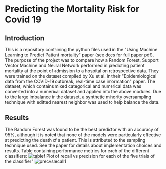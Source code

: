 # Predicting the Mortality Risk for Covid 19
## Introduction
This is a repository containing the python files used in the "Using Machine Learning to Predict Patient mortality" paper (see docs for full paper pdf). The purpose of the project was to compare how a Random Forest, Support Vector Machine and Neural Network performed in predicting patient mortality at the point of admission to a hospital on retrospective data. They were trained on the dataset compiled by Xu et al. in their "Epidemiological data from the COVID-19 outbreak, real-time case information" paper. The dataset, which contains mixed categorical and numerical data was converted into a numerical dataset and applied into the above modules. Due to the large imbalance in the dataset, a synthetic minority oversampling technique with editted nearest neighbor was used to help balance the data.
## Results
The Random Forest was found to be the best predictor with an accuracy of 95%, although it is noted that none of the models were particularly effective at predicting the death of a patient. This is attributed to the sampling technique used. See the paper for details about implementation choices and results.
Table containing performance metrics for each of the different classifiers:
![tablef](https://user-images.githubusercontent.com/71287923/120115746-6983f980-c185-11eb-9aa9-4ecc8ac60b2e.PNG)
Plot of recall vs precision for each of the five trials of the classifier"
![precvsrecall1](https://user-images.githubusercontent.com/71287923/120115714-4a856780-c185-11eb-85f2-562366255b4a.png)
